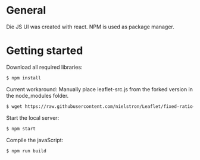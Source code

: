 # General
Die JS UI was created with react.
NPM is used as package manager.

# Getting started
Download all required libraries:

```bash
$ npm install
```

Current workaround:
Manually place leaflet-src.js from the forked version in the node_modules folder.
```bash
$ wget https://raw.githubusercontent.com/nielstron/Leaflet/fixed-ratio-selection-rectangle-build/dist/leaflet-src.js -O ./node_modules/leaflet/dist/leaflet-src.js
```

Start the local server:

```bash
$ npm start
```

Compile the javaScript:

```bash
$ npm run build
```
